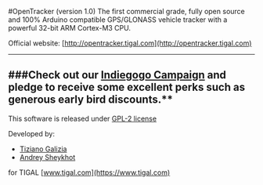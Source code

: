 #OpenTracker (version 1.0)
The first commercial grade, fully open source and 100% Arduino compatible GPS/GLONASS vehicle tracker with a powerful 32-bit ARM Cortex-M3 CPU.

Official website: [http://opentracker.tigal.com](http://opentracker.tigal.com)

---
###Check out our [Indiegogo Campaign](https://www.indiegogo.com/projects/opentracker-v2-arm-based-gps-glonass-tracker-with-free-tracking-service/x/7923885#home) and pledge to receive some excellent perks such as generous early bird discounts.**
---




This software is released under [GPL-2 license](http://www.gnu.org/licenses/gpl-2.0.html)

Developed by:

* [Tiziano Galizia](t.galizia@tigal.com)
* [Andrey Sheykhot](a.sheykhot@tigal.com)

for TIGAL [www.tigal.com](https://www.tigal.com)

